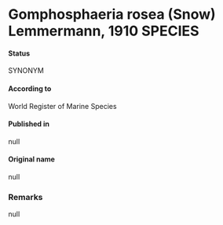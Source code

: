 Gomphosphaeria rosea (Snow) Lemmermann, 1910 SPECIES
=======

#### Status
SYNONYM

#### According to
World Register of Marine Species

#### Published in
null

#### Original name
null

### Remarks
null